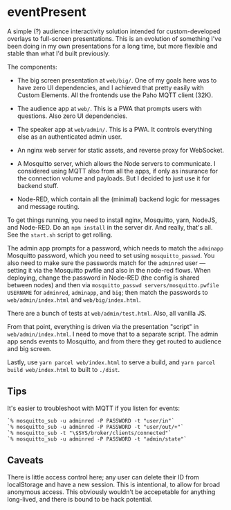 # eventPresent

A simple (?) audience interactivity solution intended for custom-developed overlays to full-screen
presentations. This is an evolution of something I've been doing in my own presentations for
a long time, but more flexible and stable than what I'd built previously.

The components:

* The big screen presentation at `web/big/`. One of my goals here was to have zero UI dependencies,
  and I achieved that pretty easily with Custom Elements. All the frontends use the Paho MQTT client (32K).

* The audience app at `web/`. This is a PWA that prompts users with questions. Also zero UI dependencies.

* The speaker app at `web/admin/`. This is a PWA. It controls everything else as an authenticated admin user.

* An nginx web server for static assets, and reverse proxy for WebSocket.

* A Mosquitto server, which allows the Node servers to communicate. I considered using 
  MQTT also from all the apps, if only as insurance for the connection volume and payloads.
  But I decided to just use it for backend stuff.

* Node-RED, which contain all the (minimal) backend logic for messages and message
  routing.

To get things running, you need to install nginx, Mosquitto, yarn, NodeJS, and Node-RED. Do an `npm install` in the server dir. And really, that's all. See the `start.sh` script to get rolling.

The admin app prompts for a password, which needs to match the `adminapp` Mosquitto password, which you need to set using `mosquitto_passwd`. You also need to make sure the passwords match for the `adminred` user — setting it via the Mosquitto pwfile and also in the node-red flows. When deploying, change the password in Node-RED (the config is shared between nodes) and then via `mosquitto_passwd servers/mosquitto.pwfile USERNAME` for `adminred`, `adminapp`, and `big`; then match the passwords to `web/admin/index.html` and `web/big/index.html`.

There are a bunch of tests at `web/admin/test.html`. Also, all vanilla JS.

From that point, everything is driven via the presentation "script" in `web/admin/index.html`. I need to move that to a separate script. The admin app sends events to Mosquitto, and from there they get routed to audience and big screen.

Lastly, use `yarn parcel web/index.html` to serve a build, and `yarn parcel build web/index.html` to built to `./dist`.

## Tips

It's easier to troubleshoot with MQTT if you listen for events:

    `% mosquitto_sub -u adminred -P PASSWORD -t "user/in"`
    `% mosquitto_sub -u adminred -P PASSWORD -t "user/out/+"`
    `% mosquitto_sub -t "\$SYS/broker/clients/connected"`
    `% mosquitto_sub -u adminred -P PASSWORD -t "admin/state"`

## Caveats

There is little access control here; any user can delete their ID from localStorage and have a new session. This is intentional, to allow for broad anonymous access. This obviously wouldn't be accepetable for anything long-lived, and there is bound to be hack potential.

